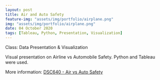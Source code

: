 ```yaml
---
layout: post
title: Air and Auto Safety
feature-img: "assets/img/portfolio/airplane.png"
img: "assets/img/portfolio/airplane.png"
date: 04 October 2020
tags: [Tableau, Python, Presentation, Visualization]
---
```


Class: Data Presentation & Visualization

Visual presentation on Airline vs Automobile Safety. Python and Tableau were used.

More information:
[DSC640 - Air vs Auto Safety](https://github.com/knmoses/DSC640-Air-vs-Auto-Safety)
